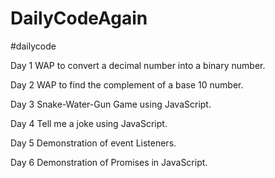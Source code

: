 # DailyCodeAgain
#dailycode

Day 1
WAP to convert a decimal number into a binary number.

Day 2
WAP to find the complement of a base 10 number.

Day 3
Snake-Water-Gun Game using JavaScript.

Day 4
Tell me a joke using JavaScript.

Day 5 
Demonstration of event Listeners.

Day 6
Demonstration of Promises in JavaScript.

